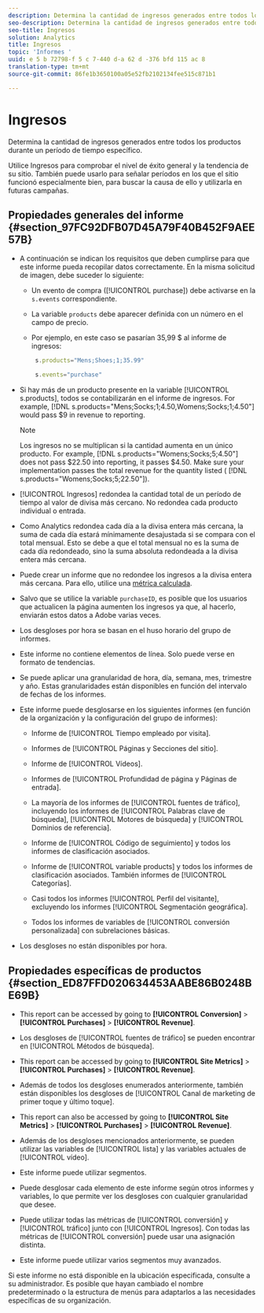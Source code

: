 ```yaml
---
description: Determina la cantidad de ingresos generados entre todos los productos durante un período de tiempo específico.
seo-description: Determina la cantidad de ingresos generados entre todos los productos durante un período de tiempo específico.
seo-title: Ingresos
solution: Analytics
title: Ingresos
topic: 'Informes '
uuid: e 5 b 72798-f 5 c 7-440 d-a 62 d -376 bfd 115 ac 8
translation-type: tm+mt
source-git-commit: 86fe1b3650100a05e52fb2102134fee515c871b1

---
```



# Ingresos

Determina la cantidad de ingresos generados entre todos los productos durante un período de tiempo específico.

Utilice Ingresos para comprobar el nivel de éxito general y la tendencia de su sitio. También puede usarlo para señalar períodos en los que el sitio funcionó especialmente bien, para buscar la causa de ello y utilizarla en futuras campañas.

## Propiedades generales del informe {#section_97FC92DFB07D45A79F40B452F9AEE57B}

* A continuación se indican los requisitos que deben cumplirse para que este informe pueda recopilar datos correctamente. En la misma solicitud de imagen, debe suceder lo siguiente:

   * Un evento de compra ([!UICONTROL purchase]) debe activarse en la `s.events` correspondiente.

   * La variable `products` debe aparecer definida con un número en el campo de precio.
   * Por ejemplo, en este caso se pasarían 35,99 $ al informe de ingresos:

      ```js
       s.products="Mens;Shoes;1;35.99"
      ```

      ```js
       s.events="purchase"
      ```

* Si hay más de un producto presente en la variable [!UICONTROL s.products], todos se contabilizarán en el informe de ingresos. For example, [!DNL s.products="Mens;Socks;1;4.50,Womens;Socks;1;4.50"] would pass $9 in revenue to reporting.

   >[!NOTE]
   >
   >Los ingresos no se multiplican si la cantidad aumenta en un único producto. For example, [!DNL s.products="Womens;Socks;5;4.50"] does not pass $22.50 into reporting, it passes $4.50. Make sure your implementation passes the total revenue for the quantity listed ( [!DNL s.products="Womens;Socks;5;22.50"]).

* [!UICONTROL Ingresos] redondea la cantidad total de un período de tiempo al valor de divisa más cercano. No redondea cada producto individual o entrada.
* Como Analytics redondea cada día a la divisa entera más cercana, la suma de cada día estará mínimamente desajustada si se compara con el total mensual. Esto se debe a que el total mensual no es la suma de cada día redondeado, sino la suma absoluta redondeada a la divisa entera más cercana.
* Puede crear un informe que no redondee los ingresos a la divisa entera más cercana. Para ello, utilice una [métrica calculada](https://marketing.adobe.com/resources/help/en_US/analytics/calcmetrics/).
* Salvo que se utilice la variable `purchaseID`, es posible que los usuarios que actualicen la página aumenten los ingresos ya que, al hacerlo, enviarán estos datos a Adobe varias veces.
* Los desgloses por hora se basan en el huso horario del grupo de informes.
* Este informe no contiene elementos de línea. Solo puede verse en formato de tendencias.
* Se puede aplicar una granularidad de hora, día, semana, mes, trimestre y año. Estas granularidades están disponibles en función del intervalo de fechas de los informes.
* Este informe puede desglosarse en los siguientes informes (en función de la organización y la configuración del grupo de informes):

   * Informe de [!UICONTROL Tiempo empleado por visita].
   * Informes de [!UICONTROL Páginas y Secciones del sitio].
   * Informe de [!UICONTROL Vídeos].
   * Informes de [!UICONTROL Profundidad de página y Páginas de entrada].
   * La mayoría de los informes de [!UICONTROL fuentes de tráfico], incluyendo los informes de [!UICONTROL Palabras clave de búsqueda], [!UICONTROL Motores de búsqueda] y [!UICONTROL Dominios de referencia].

   * Informe de [!UICONTROL Código de seguimiento] y todos los informes de clasificación asociados.
   * Informe de [!UICONTROL variable products] y todos los informes de clasificación asociados. También informes de [!UICONTROL Categorías].

   * Casi todos los informes [!UICONTROL Perfil del visitante], excluyendo los informes [!UICONTROL Segmentación geográfica].

   * Todos los informes de variables de [!UICONTROL conversión personalizada] con subrelaciones básicas.

* Los desgloses no están disponibles por hora.

## Propiedades específicas de productos {#section_ED87FFD020634453AABE86B0248BE69B}

* This report can be accessed by going to **[!UICONTROL Conversion]** &gt; **[!UICONTROL Purchases]** &gt; **[!UICONTROL Revenue]**.

* Los desgloses de [!UICONTROL fuentes de tráfico] se pueden encontrar en [!UICONTROL Métodos de búsqueda].

* This report can be accessed by going to **[!UICONTROL Site Metrics]** &gt; **[!UICONTROL Purchases]** &gt; **[!UICONTROL Revenue]**.

* Además de todos los desgloses enumerados anteriormente, también están disponibles los desgloses de [!UICONTROL Canal de marketing de primer toque y último toque].

* This report can also be accessed by going to **[!UICONTROL Site Metrics]** &gt; **[!UICONTROL Purchases]** &gt; **[!UICONTROL Revenue]**.

* Además de los desgloses mencionados anteriormente, se pueden utilizar las variables de [!UICONTROL lista] y las variables actuales de [!UICONTROL vídeo].

* Este informe puede utilizar segmentos.

* Puede desglosar cada elemento de este informe según otros informes y variables, lo que permite ver los desgloses con cualquier granularidad que desee.
* Puede utilizar todas las métricas de [!UICONTROL conversión] y [!UICONTROL tráfico] junto con [!UICONTROL Ingresos]. Con todas las métricas de [!UICONTROL conversión] puede usar una asignación distinta.

* Este informe puede utilizar varios segmentos muy avanzados.

Si este informe no está disponible en la ubicación especificada, consulte a su administrador. Es posible que hayan cambiado el nombre predeterminado o la estructura de menús para adaptarlos a las necesidades específicas de su organización.
